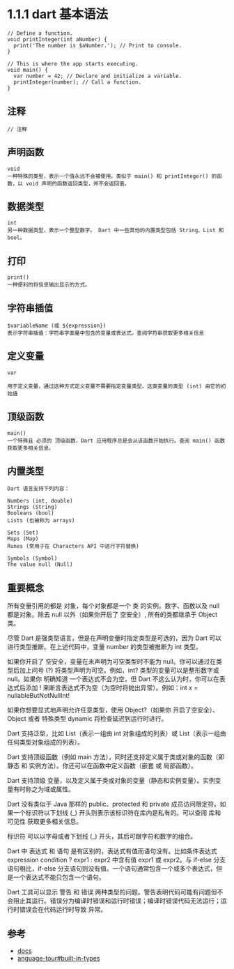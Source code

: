 # 1.1.1 dart 基本语法

```
// Define a function.
void printInteger(int aNumber) {
  print('The number is $aNumber.'); // Print to console.
}

// This is where the app starts executing.
void main() {
  var number = 42; // Declare and initialize a variable.
  printInteger(number); // Call a function.
}
```

## 注释

```
// 注释
```

## 声明函数 

```
void
一种特殊的类型，表示一个值永远不会被使用。类似于 main() 和 printInteger() 的函数，以 void 声明的函数返回类型，并不会返回值。

```

## 数据类型

```
int
另一种数据类型，表示一个整型数字。 Dart 中一些其他的内置类型包括 String、List 和 bool。
```

## 打印

```
print()
一种便利的将信息输出显示的方式。
```

## 字符串插值
```
$variableName (或 ${expression})
表示字符串插值：字符串字面量中包含的变量或表达式。查阅字符串获取更多相关信息
```

## 定义变量

```
var

用于定义变量，通过这种方式定义变量不需要指定变量类型。这类变量的类型 (int) 由它的初始值
```

## 顶级函数

```
main()
一个特殊且 必须的 顶级函数，Dart 应用程序总是会从该函数开始执行。查阅 main() 函数 获取更多相关信息。
```

## 内置类型


```
Dart 语言支持下列内容：

Numbers (int, double)
Strings (String)
Booleans (bool)
Lists (也被称为 arrays)

Sets (Set)
Maps (Map)
Runes (常用于在 Characters API 中进行字符替换)

Symbols (Symbol)
The value null (Null)
```


## 重要概念

所有变量引用的都是 对象，每个对象都是一个 类 的实例。数字、函数以及 null 都是对象。除去 null 以外（如果你开启了 空安全）, 所有的类都继承于 Object 类。

尽管 Dart 是强类型语言，但是在声明变量时指定类型是可选的，因为 Dart 可以进行类型推断。在上述代码中，变量 number 的类型被推断为 int 类型。

如果你开启了 空安全，变量在未声明为可空类型时不能为 null。你可以通过在类型后加上问号 (?) 将类型声明为可空。例如，int? 类型的变量可以是整形数字或 null。如果你 明确知道 一个表达式不会为空，但 Dart 不这么认为时，你可以在表达式后添加 ! 来断言表达式不为空（为空时将抛出异常）。例如：int x = nullableButNotNullInt!

如果你想要显式地声明允许任意类型，使用 Object?（如果你 开启了空安全）、 Object 或者 特殊类型 dynamic 将检查延迟到运行时进行。

Dart 支持泛型，比如 List<int>（表示一组由 int 对象组成的列表）或 List<Object>（表示一组由任何类型对象组成的列表）。

Dart 支持顶级函数（例如 main 方法），同时还支持定义属于类或对象的函数（即 静态 和 实例方法）。你还可以在函数中定义函数（嵌套 或 局部函数）。

Dart 支持顶级 变量，以及定义属于类或对象的变量（静态和实例变量）。实例变量有时称之为域或属性。

Dart 没有类似于 Java 那样的 public、protected 和 private 成员访问限定符。如果一个标识符以下划线 (_) 开头则表示该标识符在库内是私有的。可以查阅 库和可见性 获取更多相关信息。

标识符 可以以字母或者下划线 (_) 开头，其后可跟字符和数字的组合。

Dart 中 表达式 和 语句 是有区别的，表达式有值而语句没有。比如条件表达式 expression condition ? expr1 : expr2 中含有值 expr1 或 expr2。与 if-else 分支语句相比，if-else 分支语句则没有值。一个语句通常包含一个或多个表达式，但是一个表达式不能只包含一个语句。

Dart 工具可以显示 警告 和 错误 两种类型的问题。警告表明代码可能有问题但不会阻止其运行。错误分为编译时错误和运行时错误；编译时错误代码无法运行；运行时错误会在代码运行时导致 异常。


## 参考
- [docs](https://dart.cn/guides/language/language-tour)
- [anguage-tour#built-in-types](https://dart.cn/guides/language/language-tour#built-in-types)
